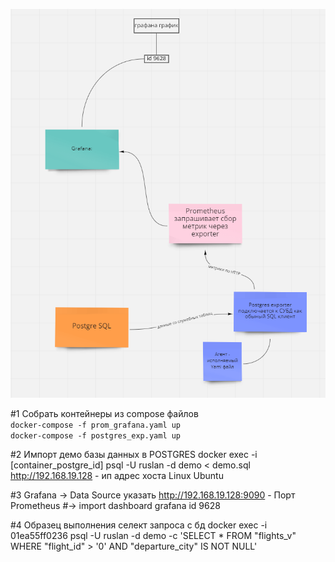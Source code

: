 ![img](images/scheme.png)

#1 Собрать контейнеры из compose файлов\
`docker-compose -f prom_grafana.yaml up`\
`docker-compose -f postgres_exp.yaml up`

#2 Импорт демо базы данных в POSTGRES
docker exec -i [container_postgre_id] psql -U ruslan -d demo < demo.sql
http://192.168.19.128 - ип адрес хоста Linux Ubuntu

#3 Grafana -> Data Source указать http://192.168.19.128:9090 - Порт Prometheus
#-> import dashboard grafana id 9628

#4 Образец выполнения селект запроса с бд
docker exec -i 01ea55ff0236 psql -U ruslan -d demo -c 'SELECT * FROM "flights_v" WHERE "flight_id" > '0' AND "departure_city" IS NOT NULL'
